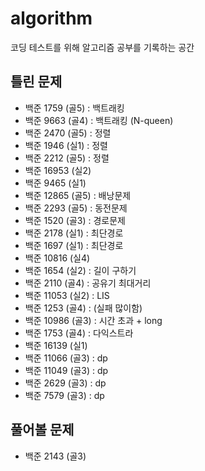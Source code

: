 # algorithm
코딩 테스트를 위해 알고리즘 공부를 기록하는 공간

## 틀린 문제
- 백준 1759 (골5) : 백트래킹
- 백준 9663 (골4) : 백트래킹 (N-queen)
- 백준 2470 (골5) : 정렬
- 백준 1946 (실1) : 정렬
- 백준 2212 (골5) : 정렬
- 백준 16953 (실2)
- 백준 9465 (실1)
- 백준 12865 (골5) : 배낭문제
- 백준 2293 (골5) : 동전문제
- 백준 1520 (골3) : 경로문제
- 백준 2178 (실1) : 최단경로
- 백준 1697 (실1) : 최단경로
- 백준 10816 (실4)
- 백준 1654 (실2) : 길이 구하기
- 백준 2110 (골4) : 공유기 최대거리
- 백준 11053 (실2) : LIS
- 백준 1253 (골4) : (실패 많이함)
- 백준 10986 (골3) : 시간 초과 + long
- 백준 1753 (골4) : 다익스트라
- 백준 16139 (실1)
- 백준 11066 (골3) : dp
- 백준 11049 (골3) : dp
- 백준 2629 (골3) : dp
- 백준 7579 (골3) : dp

## 풀어볼 문제
- 백준 2143 (골3)